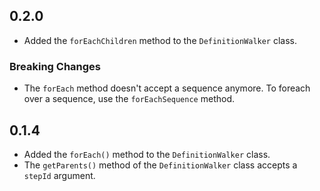 ## 0.2.0

* Added the `forEachChildren` method to the `DefinitionWalker` class.

### Breaking Changes

* The `forEach` method doesn't accept a sequence anymore. To foreach over a sequence, use the `forEachSequence` method.

## 0.1.4

* Added the `forEach()` method to the `DefinitionWalker` class.
* The `getParents()` method of the `DefinitionWalker` class accepts a `stepId` argument.
